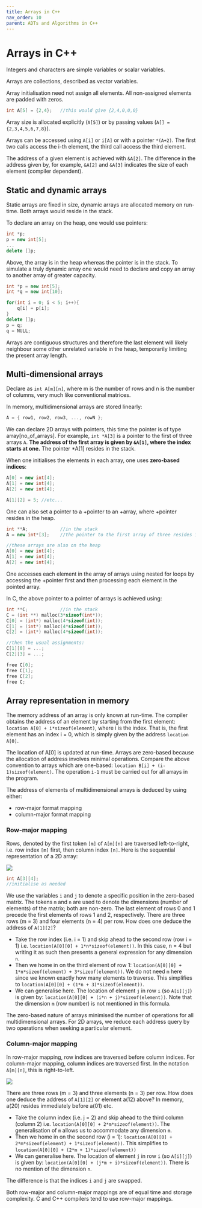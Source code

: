 ```yaml
---
title: Arrays in C++
nav_order: 10
parent: ADTs and Algorithms in C++
---
```


# Arrays in C++

Integers and characters are simple variables or scalar variables.

Arrays are collections, described as vector variables.

Array initialisation need not assign all elements. All non-assigned elements are padded with zeros.

```cpp
int A[5] = {2,4};   //this would give {2,4,0,0,0}
```

Array size is allocated explicitly (`A[5]`) or by passing values (`A[] = {2,3,4,5,6,7,8}`).

Arrays can be accessed using `A[i]` or `i[A]` or with a pointer `*(A+2)`. The first two calls access the i-th element, the third call access the third element.

The address of a given element is achieved with `&A[2]`. The difference in the address given by, for example, `&A[2]` and `&A[3]` indicates the size of each element (compiler dependent).

## Static and dynamic arrays

Static arrays are fixed in size, dynamic arrays are allocated memory on run-time. Both arrays would reside in the stack.

To declare an array on the heap, one would use pointers:

```cpp
int *p;
p = new int[5];
...
delete []p;
```

Above, the array is in the heap whereas the pointer is in the stack. To simulate a truly dynamic array one would need to declare and copy an array to another array of greater capacity.

```cpp
int *p = new int[5];
int *q = new int[10];

for(int i = 0; i < 5; i++){
    q[i] = p[i];
}
delete []p;
p = q;
q = NULL;
```

Arrays are contiguous structures and therefore the last element will likely neighbour some other unrelated variable in the heap, temporarily limiting the present array length.

## Multi-dimensional arrays

Declare as `int A[m][n]`, where m is the number of rows and n is the number of columns, very much like conventional matrices.

In memory, multidimensional arrays are stored linearly:

```cpp
A = { row1, row2, row3, ..., rowN };
```

We can declare 2D arrays with pointers, this time the pointer is of type array[no_of_arrays]. For example, `int *A[3]` is a pointer to the first of three arrays `A`. __The address of the first array is given by `&A[1]`, where the index starts at one.__ The pointer *A[1] resides in the stack. 

When one initialises the elements in each array, one uses __zero-based indices__:

```cpp
A[0] = new int[4];
A[1] = new int[4];
A[2] = new int[4];

A[1][2] = 5; //etc...
```

One can also set a pointer to a +pointer to an +array, where +pointer resides in the heap.

```cpp
int **A;            //in the stack
A = new int*[3];    //the pointer to the first array of three resides in the heap

//these arrays are also on the heap
A[0] = new int[4];
A[1] = new int[4];
A[2] = new int[4];
```

One accesses each element in the array of arrays using nested for loops by accessing the +pointer first and then processing each element in the pointed array.

In C, the above pointer to a pointer of arrays is achieved using:

```cpp
int **C;            //in the stack
C = (int **) malloc(3*sizeof(int*));
C[0] = (int*) malloc(4*sizeof(int));
C[1] = (int*) malloc(4*sizeof(int));
C[2] = (int*) malloc(4*sizeof(int));

//then the usual assignments:
C[1][0] = ...;
C[2][3] = ...;

free C[0];
free C[1];
free C[2];
free C;
```

## Array representation in memory

The memory address of an array is only known at run-time. The compiler obtains the address of an element by starting from the first element: `location A[0] + i*sizeof(element)`, where i is the index. That is, the first element has an index i = 0, which is simply given by the address `location A[0]`.

The location of A[0] is updated at run-time. Arrays are zero-based because the allocation of address involves minimal operations. Compare the above convention to arrays which are one-based: `location B[i] + (i-1)sizeof(element)`. The operation `i-1` must be carried out for all arrays in the program.

The address of elements of multidimensional arrays is deduced by using either:

+ row-major format mapping
+ column-major format mapping

### Row-major mapping

Rows, denoted by the first token `[m]` of `A[m][n]` are traversed left-to-right, i.e. row index `[m]` first, then column index `[n]`. Here is the sequential representation of a 2D array:

![](./images/rowmajor.svg)

```cpp
int A[3][4];
//initialise as needed
```

We use the variables `i` and `j` to denote a specific position in the zero-based matrix. The tokens `m` and `n` are used to denote the dimensions (number of elements) of the matrix; both are non-zero. The last element of rows 0 and 1 precede the first elements of rows 1 and 2, respectively. There are three rows (m = 3) and four elements (n = 4) per row. How does one deduce the address of `A[1][2]`?

+ Take the row index (i.e. i = 1) and skip ahead to the second row (row i = 1) i.e. `location(A[0][0] + 1*n*sizeof(element))`. In this case, n = 4 but writing it as such then presents a general expression for any dimension `n`.
+ Then we home in on the third element of row 1: `location(A[0][0] + 1*n*sizeof(element) + 3*sizeof(element))`. We do not need `m` here since we known exactly how many elements to traverse. This simplifies to `location(A[0][0] + (1*n + 3)*sizeof(element))`.
+ We can generalise here. The location of element `j` in row `i` (so `A[i][j]`) is given by: `location(A[0][0] + (i*n + j)*sizeof(element))`. Note that the dimension `m` (row number) is not mentioned in this formula.

The zero-based nature of arrays minimised the number of operations for all multidimensional arrays. For 2D arrays, we reduce each address query by two operations when seeking a particular element.

### Column-major mapping

In row-major mapping, row indices are traversed before column indices. For column-major mapping, column indices are traversed first. In the notation `A[m][n]`, this is right-to-left.

![](./images/columnmajor.svg)

There are three rows (m = 3) and three elements (n = 3) per row. How does one deduce the address of `A[1][2]` or element a(12) above? In memory, a(20) resides immediately before a(01) etc.

+ Take the column index (i.e. j = 2) and skip ahead to the third column (column 2) i.e. `location(A[0][0] + 2*m*sizeof(element))`. The generalisation of `m` allows us to accommodate any dimension `m`. 
+ Then we home in on the second row (i = 1): `location(A[0][0] + 2*m*sizeof(element) + 1*sizeof(element))`. This simplifies to `location(A[0][0] + (2*m + 1)*sizeof(element))`
+ We can generalise here. The location of element `j` in row `i` (so `A[i][j]`) is given by: `location(A[0][0] + (j*m + i)*sizeof(element))`. There is no mention of the dimension `n`.

The difference is that the indices `i` and `j` are swapped.

Both row-major and column-major mappings are of equal time and storage complexity. C and C++ compilers tend to use row-major mappings.